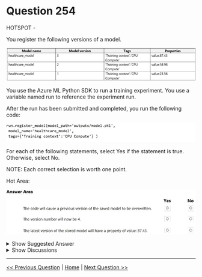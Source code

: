 # Question 254

HOTSPOT -

You register the following versions of a model.

![Question Image](images/q254_q_0026900001.png)

You use the Azure ML Python SDK to run a training experiment. You use a variable named run to reference the experiment run.

After the run has been submitted and completed, you run the following code:

![Question Image](images/q254_q_0026900002.png)

For each of the following statements, select Yes if the statement is true. Otherwise, select No.

NOTE: Each correct selection is worth one point.

Hot Area:

![Question Image](images/q254_q_0027000001.png)

<details>
  <summary>Show Suggested Answer</summary>

  <img src="images/q254_ans_0_0027000002.png" alt="Answer Image"><br>
<p>Reference:</p>
<p>https://docs.microsoft.com/en-us/azure/machine-learning/how-to-deploy-and-where</p>

</details>

<details>
  <summary>Show Discussions</summary>

<blockquote><p><strong>ac45863</strong> <code>(Fri 07 Oct 2022 23:23)</code> - <em>Upvotes: 7</em></p><p>It&#x27;s correct.</p></blockquote>
<blockquote><p><strong>ljljljlj</strong> <code>(Wed 11 Jan 2023 15:09)</code> - <em>Upvotes: 6</em></p><p>On exam 2021/7/10</p></blockquote>
<blockquote><p><strong>silva_831</strong> <code>(Wed 08 May 2024 05:57)</code> - <em>Upvotes: 1</em></p><p>Don&#x27;t understand that why the first answer is NO?</p></blockquote>
<blockquote><p><strong>Peeking</strong> <code>(Fri 13 Sep 2024 05:50)</code> - <em>Upvotes: 1</em></p><p>No version will be overwritten. Version 4 will be registered.</p></blockquote>
<blockquote><p><strong>claps92</strong> <code>(Mon 11 Mar 2024 14:40)</code> - <em>Upvotes: 1</em></p><p>why the 1st answer is no??</p></blockquote>
<blockquote><p><strong>kkkk_jjjj</strong> <code>(Mon 18 Sep 2023 08:44)</code> - <em>Upvotes: 3</em></p><p>on exam 18/03/2022</p></blockquote>
<blockquote><p><strong>JoshuaXu</strong> <code>(Sat 06 May 2023 21:59)</code> - <em>Upvotes: 2</em></p><p>on Exam 6 Nov 2021, doing an experiment will help to understand the topic</p></blockquote>
<blockquote><p><strong>kisskeo</strong> <code>(Sun 09 Apr 2023 20:55)</code> - <em>Upvotes: 1</em></p><p>On Exam 01 Oct 2021</p></blockquote>
<blockquote><p><strong>pkal</strong> <code>(Sat 25 Mar 2023 00:21)</code> - <em>Upvotes: 1</em></p><p>on exam 9/24/2021</p></blockquote>
<blockquote><p><strong>saurabh288</strong> <code>(Fri 20 Jan 2023 08:32)</code> - <em>Upvotes: 5</em></p><p>Property value would be blank, as property argument has not been passed while registering the model.</p></blockquote>
<blockquote><p><strong>kunibert</strong> <code>(Sat 19 Nov 2022 06:40)</code> - <em>Upvotes: 5</em></p><p>How can we know the whether the property value will 87.43 be or not?</p></blockquote>
<blockquote><p><strong>karu_m</strong> <code>(Fri 15 Nov 2024 14:34)</code> - <em>Upvotes: 1</em></p><p>I agree, we don&#x27;t know... theoretically it could be &quot;yes&quot; - but probably &quot;no&quot;.</p></blockquote>
<blockquote><p><strong>treadst0ne</strong> <code>(Fri 16 Dec 2022 01:15)</code> - <em>Upvotes: 7</em></p><p>Exactly, that&#x27;s why it is &quot;No&quot;.</p></blockquote>
<blockquote><p><strong>Arend78</strong> <code>(Sat 15 Jun 2024 09:52)</code> - <em>Upvotes: 1</em></p><p>I read it as &quot;the latest version of the model HAS a property value of 87.43&quot;
That would be version 3 and then I should it would be yes (correct)</p></blockquote>

</details>

---

[<< Previous Question](question_253.md) | [Home](/index.md) | [Next Question >>](question_255.md)
